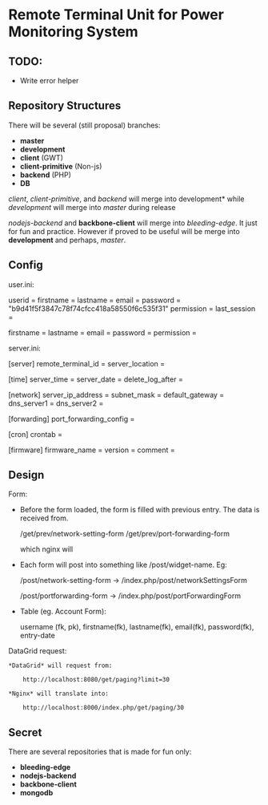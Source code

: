 Remote Terminal Unit for Power Monitoring System 
================================================

TODO:
-----

* Write error helper 

Repository Structures
---------------------

There will be several (still proposal) branches: 

* **master**
* **development**
* **client** (GWT)
* **client-primitive** (Non-js)
* **backend** (PHP)
* **DB**

*client*, *client-primitive*, and *backend* will merge into 
development* while *development* will merge into *master* during 
release

*nodejs-backend* and **backbone-client** will merge into *bleeding-edge*.
It just for fun and practice. However if proved to be useful will be
merge into **development** and perhaps, *master*.

Config 
------

user.ini: 

userid = 
firstname =
lastname = 
email = 
password = "b9d41f5f3847c78f74cfcc418a58550f6c535f31"
permission = 
last_session = 

firstname = 
lastname = 
email = 
password =
permission = 

server.ini: 

[server]
remote_terminal_id = 
server_location = 

[time]
server_time =
server_date =
delete_log_after = 

[network]
server_ip_address = 
subnet_mask = 
default_gateway = 
dns_server1 = 
dns_server2 = 

[forwarding]
port_forwarding_config = 

[cron]
crontab = 

[firmware] 
firmware_name =
version =
comment = 

Design 
------

Form: 
* Before the form loaded, the form is filled with previous entry. The
  data is received from. 

    /get/prev/network-setting-form 
    /get/prev/port-forwarding-form

    which nginx will 

* Each form will post into something like /post/widget-name. Eg:

    /post/network-setting-form
        -> /index.php/post/networkSettingsForm

    /post/portforwarding-form
        -> /index.php/post/portForwardingForm

* Table (eg. Account Form): 

    username (fk, pk), firstname(fk), lastname(fk), email(fk), 
    password(fk), entry-date

DataGrid request: 

    *DataGrid* will request from: 
        
        http://localhost:8080/get/paging?limit=30

    *Nginx* will translate into: 

        http://localhost:8000/index.php/get/paging/30 

Secret 
------

There are several repositories that is made for fun only:

* **bleeding-edge**
* **nodejs-backend** 
* **backbone-client** 
* **mongodb** 
